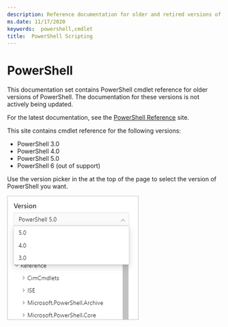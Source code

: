 ```yaml
---
description: Reference documentation for older and retired versions of PowerShell.
ms.date: 11/17/2020
keywords:  powershell,cmdlet
title:  PowerShell Scripting
---
```

# PowerShell

This documentation set contains PowerShell cmdlet reference for older versions of PowerShell. The
documentation for these versions is not actively being updated.

For the latest documentation, see the [PowerShell Reference](/powershell/scripting/overview) site.

This site contains cmdlet reference for the following versions:

- PowerShell 3.0
- PowerShell 4.0
- PowerShell 5.0
- PowerShell 6 (out of support)

Use the version picker in the at the top of the page to select the version of PowerShell you want.

![version picker](../images/picker-v543.png)
